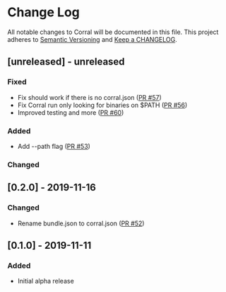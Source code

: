# Change Log

All notable changes to Corral will be documented in this file. This project adheres to [Semantic Versioning](http://semver.org/) and [Keep a CHANGELOG](http://keepachangelog.com/).

## [unreleased] - unreleased

### Fixed

- Fix  should work if there is no corral.json ([PR #57](https://github.com/ponylang/corral/pull/57))
- Fix Corral run only looking for binaries on $PATH ([PR #56](https://github.com/ponylang/corral/pull/56))
- Improved testing and more ([PR #60](https://github.com/ponylang/corral/pull/60))

### Added

- Add --path flag ([PR #53](https://github.com/ponylang/corral/pull/53))

### Changed


## [0.2.0] - 2019-11-16

### Changed

- Rename bundle.json to corral.json ([PR #52](https://github.com/ponylang/corral/pull/52))

## [0.1.0] - 2019-11-11

### Added

- Initial alpha release

